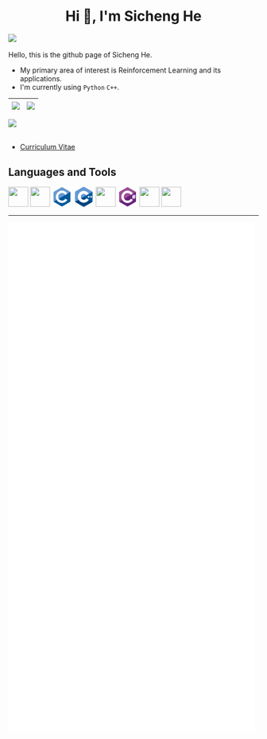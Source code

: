 <h1 align="center">Hi 👋, I'm Sicheng He</h1>

![](https://komarev.com/ghpvc/?username=hesic73)

Hello, this is the github page of Sicheng He.

- My primary area of interest is Reinforcement Learning and its applications.
- I'm currently using `Python` `C++`.

| <img align="center" src="https://github-readme-stats.vercel.app/api?username=hesic73&show_icons=true&hide_border=true" /> | <img align="center" style="padding=0;" src="https://github-readme-stats.quantumlytangled.vercel.app/api/top-langs/?username=hesic73&layout=compact&show_icons=true&hide_border=true&icon_color=f0f0f000&count_private=true" /> |
| ------------------------------------------------------------ | ------------------------------------------------------------ |

<a href="https://github.com/hesic73/gomoku_rl">
  <img align="center" src="https://github-readme-stats-git-masterrstaa-rickstaa.vercel.app/api/pin/?username=hesic73&repo=gomoku_rl&theme=buefy" />
</a>
<br></br>

- [Curriculum Vitae](https://hesic73.github.io/assets/resume.pdf)


## Languages and Tools
<p>
  <img src="https://www.vectorlogo.zone/logos/python/python-icon.svg" width="40" height="40"/>
  <img src="https://www.vectorlogo.zone/logos/pytorch/pytorch-icon.svg" width="40" height="40"/>
  <img src="https://raw.githubusercontent.com/devicons/devicon/master/icons/c/c-original.svg" width="40" height="40"/>
  <img src="https://raw.githubusercontent.com/devicons/devicon/master/icons/cplusplus/cplusplus-original.svg" width="40" height="40"/>
  <img src="https://www.vectorlogo.zone/logos/qtio/qtio-icon.svg" width="40" height="40"/>
  <img src="https://raw.githubusercontent.com/devicons/devicon/master/icons/csharp/csharp-original.svg" width="40" height="40"/>
<!--   <img src="https://www.vectorlogo.zone/logos/linux/linux-icon.svg" width="40" height="40"/> -->
  <img src="https://github.com/detain/svg-logos/blob/master/svg/l/latex.svg" width="40" height="40"/>
  <img src="https://www.vectorlogo.zone/logos/git-scm/git-scm-icon.svg" width="40" height="40"/>
</p>

---

![](https://github.com/hesic73/hesic73/blob/main/github-metrics.svg)

